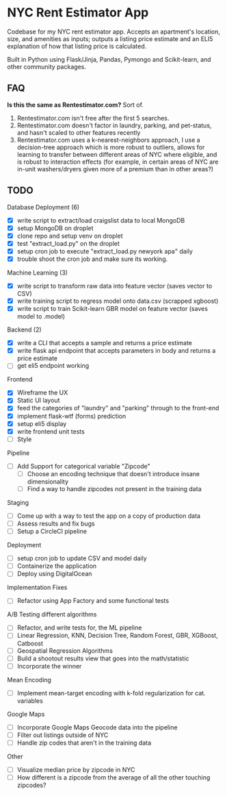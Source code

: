 # NYC Rent Estimator App

Codebase for my NYC rent estimator app. Accepts an apartment's location, size, and amenities as inputs; outputs a listing price estimate and an ELI5 explanation of how that listing price is calculated.

Built in Python using Flask/Jinja, Pandas, Pymongo and Scikit-learn, and other community packages.

## FAQ

**Is this the same as Rentestimator.com?** Sort of.

1. Rentestimator.com isn't free after the first 5 searches.
2. Rentestimator.com doesn't factor in laundry, parking, and pet-status, and hasn't scaled to other features recently
3. Rentestimator.com uses a k-nearest-neighbors approach, I use a decision-tree approach which is more robust to outliers, allows for learning to transfer between different areas of NYC where eligible, and is robust to interaction effects (for example, in certain areas of NYC are in-unit washers/dryers given more of a premium than in other areas?)

## TODO

Database Deployment (6)

- [x] write script to extract/load craigslist data to local MongoDB
- [x] setup MongoDB on droplet
- [x] clone repo and setup venv on droplet
- [x] test "extract_load.py" on the droplet
- [x] setup cron job to execute "extract_load.py newyork apa" daily
- [x] trouble shoot the cron job and make sure its working.

Machine Learning (3)

- [x] write script to transform raw data into feature vector (saves vector to CSV)
- [x] write training script to regress model onto data.csv (scrapped xgboost)
- [x] write script to train Scikit-learn GBR model on feature vector (saves model to .model)

Backend (2)

- [x] write a CLI that accepts a sample and returns a price estimate
- [x] write flask api endpoint that accepts parameters in body and returns a price estimate
- [ ] get eli5 endpoint working

Frontend

- [x] Wireframe the UX
- [x] Static UI layout
- [x] feed the categories of "laundry" and "parking" through to the front-end
- [x] implement flask-wtf (forms) prediction
- [x] setup eli5 display
- [x] write frontend unit tests
- [ ] Style

Pipeline

- [ ] Add Support for categorical variable "Zipcode"
  - [ ] Choose an encoding technique that doesn't introduce insane dimensionality
  - [ ] Find a way to handle zipcodes not present in the training data

Staging

- [ ] Come up with a way to test the app on a copy of production data
- [ ] Assess results and fix bugs
- [ ] Setup a CircleCI pipeline

Deployment

- [ ] setup cron job to update CSV and model daily
- [ ] Containerize the application
- [ ] Deploy using DigitalOcean

Implementation Fixes

- [ ] Refactor using App Factory and some functional tests

A/B Testing different algorithms

- [ ] Refactor, and write tests for, the ML pipeline
- [ ] Linear Regression, KNN, Decision Tree, Random Forest, GBR, XGBoost, Catboost
- [ ] Geospatial Regression Algorithms
- [ ] Build a shootout results view that goes into the math/statistic
- [ ] Incorporate the winner

Mean Encoding

- [ ] Implement mean-target encoding with k-fold regularization for cat. variables

Google Maps

- [ ] Incorporate Google Maps Geocode data into the pipeline
- [ ] Filter out listings outside of NYC
- [ ] Handle zip codes that aren't in the training data

Other

- [ ] Visualize median price by zipcode in NYC
- [ ] How different is a zipcode from the average of all the other touching zipcodes?
